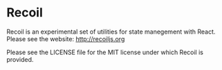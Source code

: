 Recoil
======

Recoil is an experimental set of utilities for state manegement with React. Please see the website: http://recoiljs.org

Please see the LICENSE file for the MIT license under which Recoil is provided.
